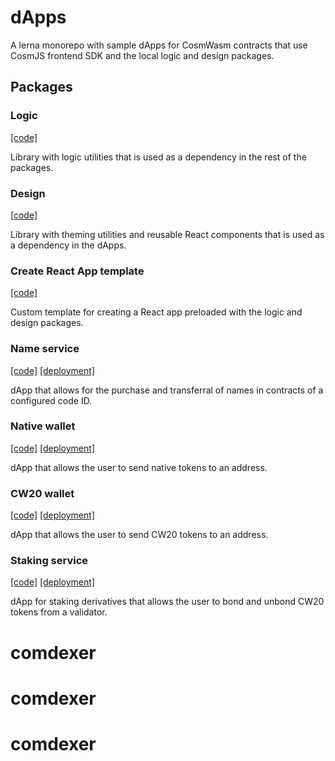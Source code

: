 # dApps

A lerna monorepo with sample dApps for CosmWasm contracts that use CosmJS frontend SDK and the local logic and design packages.

## Packages

### Logic

[[code]](https://github.com/CosmWasm/dApps/tree/master/packages/logic)

Library with logic utilities that is used as a dependency in the rest of the packages.

### Design

[[code]](https://github.com/CosmWasm/dApps/tree/master/packages/design)

Library with theming utilities and reusable React components that is used as a dependency in the dApps.

### Create React App template

[[code]](https://github.com/CosmWasm/dApps/tree/master/packages/cra-template)

Custom template for creating a React app preloaded with the logic and design packages.

### Name service

[[code]](https://github.com/CosmWasm/dApps/tree/master/packages/name-service)
[[deployment]](https://dapps.cosmwasm.com/names)

dApp that allows for the purchase and transferral of names in contracts of a configured code ID.

### Native wallet

[[code]](https://github.com/CosmWasm/dApps/tree/master/packages/wallet)
[[deployment]](https://dapps.cosmwasm.com/wallet)

dApp that allows the user to send native tokens to an address.

### CW20 wallet

[[code]](https://github.com/CosmWasm/dApps/tree/master/packages/cw20-wallet)
[[deployment]](https://dapps.cosmwasm.com/cw20-wallet)

dApp that allows the user to send CW20 tokens to an address.

### Staking service

[[code]](https://github.com/CosmWasm/dApps/tree/master/packages/staking-service)
[[deployment]](https://dapps.cosmwasm.com/stakes)

dApp for staking derivatives that allows the user to bond and unbond CW20 tokens from a validator.
# comdexer
# comdexer
# comdexer
